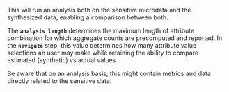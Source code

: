 This will run an analysis both on the sensitive microdata and the synthesized data, enabling a comparison between both.

The **`analysis length`** determines the maximum length of attribute combination for which aggregate counts are precomputed and reported. In the **`navigate`** step, this value determines how many attribute value selections an user may make while retaining the ability to compare estimated (synthetic) vs actual values.

Be aware that on an analysis basis, this might contain metrics and data directly related to the sensitive data.
